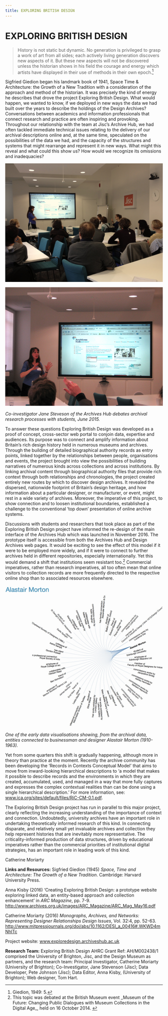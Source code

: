 ```yaml
---
title: EXPLORING BRITISH DESIGN
---
```


# EXPLORING BRITISH DESIGN


>History is not static but dynamic. No generation is privileged to grasp a work of art from all sides; each actively living generation discovers new aspects of it. But these new aspects will not be discovered unless the historian shows in his field the courage and energy which artists have displayed in their use of methods in their own epoch.[<sup>1</sup>](#fn1)<a id="fnref1"></a>

Sigfried Giedion began his landmark book of 1941, Space Time & Architecture: the Growth of a New Tradition with a consideration of the approach and method of the historian. It was precisely the kind of energy he describes that drove the project Exploring British Design. What would happen, we wanted to know, if we deployed in new ways the data we had built over the years to describe the holdings of the Design Archives? Conversations between academics and information professionals that connect research and practice are often inspiring and provoking. Throughout our relationship with the team at Jisc’s Archive Hub, we had often tackled immediate technical issues relating to the delivery of our archival descriptions online and, at the same time, speculated on the possibilities of the data we had, and the capacity of the structures and systems that might rearrange and represent it in new ways. What might this reveal and what could this show us? How would we recognize its omissions and inadequacies?

![image1](Images/ExploringBritishDesign_Image1.JPG)

![image2](Images/ExploringBritishDesign_Image2.JPG)

_Co-investigator Jane Steveson of the Archives Hub debates archival research processes with students, June 2015._

To answer these questions Exploring British Design was developed as a proof of concept, cross-sector web portal to conjoin data, expertise and audiences. Its purpose was to connect and amplify information about Britain’s rich design history held in numerous museums and archives.  Through the building of detailed biographical authority records as entry points, linked together by the relationships between people, organisations and events, the project brought into view the possibilities of building narratives of numerous kinds across collections and across institutions. By linking archival content through biographical authority files that provide rich context through both relationships and chronologies, the project created entirely new routes by which to discover design archives. It revealed the dispersed, nationwide footprint of Britain’s design heritage, and how information about a particular designer, or manufacturer, or event, might rest in a wide variety of archives. Moreover, the imperative of this project, to show connection and to loosen institutional boundaries, established a challenge to the conventional ‘top down’ presentation of online archive systems.

Discussions with students and researchers that took place as part of the Exploring British Design project have informed the re-design of the main interface of the Archives Hub which was launched in November 2016. The prototype itself is accessible from both the Archives Hub and Design Archives web pages. It would be exciting to see the effect of this model if it were to be employed more widely, and if it were to connect to further archives held in different repositories, especially internationally. Yet this would demand a shift that institutions seem resistant too.[<sup>2</sup>](#fn2)<a id="fnref2"></a> Commercial imperatives, rather than research imperatives, all too often mean that online visitors to collection records are more frequently directed to the respective online shop than to associated resources elsewhere.

![image3](Images/ExploringBritishDesign_Image3.jpg)

_One of the early data visualisations showing, from the archival data, entities connected to businessman and designer Alastair Morton (1910-1963)._

Yet from some quarters this shift is gradually happening, although more in theory than practice at the moment. Recently the archive community has been developing  the ‘Records in Contexts Conceptual Model’ that aims to move from inward-looking hierarchical descriptions to ‘a model that makes it possible to describe records and the environments in which they are created, accumulated, used, and managed in a way that more fully captures and expresses the complex contextual realities than can be done using a single hierarchical description.’ For more information, see: www.ica.org/sites/default/files/RiC-CM-0.1.pdf.

The Exploring British Design project has run in parallel to this major project, clearly reflecting the increasing understanding of the importance of context and connection. Undoubtedly, university archives have an important role in undertaking theoretically informed research of this kind. In connecting disparate, and relatively small yet invaluable archives and collection they help represent histories that are inevitably more representative. The criticality-informed production of data structures, driven by educational imperatives rather than the commercial priorities of institutional digital strategies, has an important role in leading work of this kind.


Catherine Moriarty


**Links and Resources:**
Sigfried Giedion (1945) _Space, Time and Architecture: The Growth of a New Tradition_. Cambridge: Harvard University Press.

Anna Kisby (2016) ‘Creating Exploring British Design: a prototype website exploring linked data, an entity-based approach and collection enhancement’ in _ARC Magazine_, pp. 7-9.
http://www.archives.org.uk/images/ARC_Magazine/ARC_Mag_May16.pdf

Catherine Moriarty (2016) _Monographs, Archives, and Networks: Representing Designer Relationships Design Issues_, Vol. 32:4, pp. 52-63.
http://www.mitpressjournals.org/doi/abs/10.1162/DESI_a_00416#.WKWD4mNhlTc

Project website: www.exploredesign.archiveshub.ac.uk

**Research Team:**
Exploring British Design AHRC Grant Ref: AH/M002438/1 comprised the University of Brighton, Jisc, and the Design Museum as partners, and the research team: Principal Investigator, Catherine Moriarty (University of Brighton); Co-Investigator, Jane Stevenson (Jisc); Data Developer, Pete Johnson (Jisc); Data Editor, Anna Kisby, (University of Brighton); Web designer, Tom Hart.

<hr>
<ol>
<li id="fn1">Giedion, 1949: 5.<a href="#fnref1">↩</a>
</li>
<li id="fn2">This topic was debated at the British Museum event _Museum of the Future: Changing Public Dialogues with Museum Collections in the Digital Age_, held on 16 October 2014. <a href="#fnref2">↩</a>
</li>
</li>
</ol>
